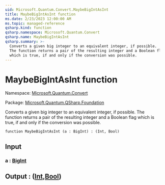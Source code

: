 ```yaml
---
uid: Microsoft.Quantum.Convert.MaybeBigIntAsInt
title: MaybeBigIntAsInt function
ms.date: 2/23/2023 12:00:00 AM
ms.topic: managed-reference
qsharp.kind: function
qsharp.namespace: Microsoft.Quantum.Convert
qsharp.name: MaybeBigIntAsInt
qsharp.summary: >-
  Converts a given big integer to an equivalent integer, if possible.
  The function returns a pair of the resulting integer and a Boolean flag
  which is true, if and only if the conversion was possible.
---
```


# MaybeBigIntAsInt function

Namespace: [Microsoft.Quantum.Convert](xref:Microsoft.Quantum.Convert)

Package: [Microsoft.Quantum.QSharp.Foundation](https://nuget.org/packages/Microsoft.Quantum.QSharp.Foundation)


Converts a given big integer to an equivalent integer, if possible.The function returns a pair of the resulting integer and a Boolean flagwhich is true, if and only if the conversion was possible.

```qsharp
function MaybeBigIntAsInt (a : BigInt) : (Int, Bool)
```


## Input

### a : [BigInt](xref:microsoft.quantum.qsharp.valueliterals#bigint-literals)





## Output : ([Int](xref:microsoft.quantum.qsharp.valueliterals#int-literals),[Bool](xref:microsoft.quantum.qsharp.valueliterals#bool-literals))

